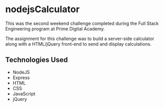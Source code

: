 # nodejsCalculator

This was the second weekend challenge completed during the Full Stack Engineering program at Prime Digital Academy.

The assignment for this challenge was to build a server-side calculator along with a HTML/jQuery front-end to send and display calculations.

## Technologies Used

* NodeJS
* Express
* HTML
* CSS
* JavaScript
* jQuery
